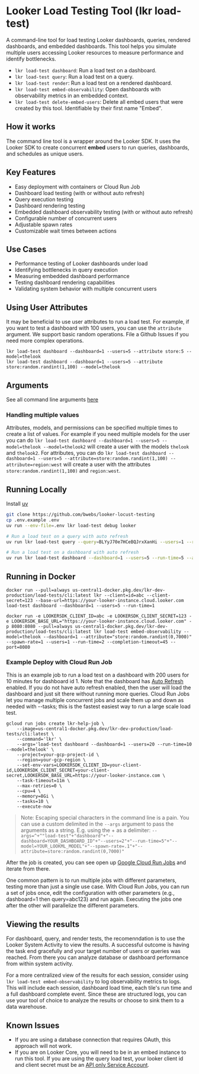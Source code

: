 # Looker Load Testing Tool (lkr load-test)

A command-line tool for load testing Looker dashboards, queries, rendered dashboards, and embedded dashboards. This tool helps you simulate multiple users accessing Looker resources to measure performance and identify bottlenecks.


- `lkr load-test dashboard`: Run a load test on a dashboard.
- `lkr load-test query`: Run a load test on a query.
- `lkr load-test render`: Run a load test on a rendered dashboard.
- `lkr load-test embed-observability`: Open dashboards with observability metrics in an embedded context.
- `lkr load-test delete-embed-users`: Delete all embed users that were created by this tool. Identifiable by their first name "Embed".

## How it works
The command line tool is a wrapper around the Looker SDK. It uses the Looker SDK to create concurrent **embed** users to run queries, dashboards, and schedules as unique users.

## Key Features

  - Easy deployment with containers or Cloud Run Job
  - Dashboard load testing (with or without auto refresh)
  - Query execution testing
  - Dashboard rendering testing
  - Embedded dashboard observability testing (with or without auto refresh)
  - Configurable number of concurrent users
  - Adjustable spawn rates
  - Customizable wait times between actions

## Use Cases

- Performance testing of Looker dashboards under load
- Identifying bottlenecks in query execution
- Measuring embedded dashboard performance
- Testing dashboard rendering capabilities
- Validating system behavior with multiple concurrent users

## Using User Attributes
It may be beneficial to use user attributes to run a load test.  For example, if you want to test a dashboard with 100 users, you can use the `attribute` argument. We support basic random operations. File a Github Issues if you need more complex operations.

```
lkr load-test dashboard --dashboard=1 --users=5 --attribute store:5 --model=thelook
lkr load-test dashboard --dashboard=1 --users=5 --attribute store:random.randint(1,100) --model=thelook
```


## Arguments

See all command line arguments [here](./lkr.md)

### Handling multiple values
Attributes, models, and permissions can be specified multiple times to create a list of values. For example if you need multiple models for the user you can do `lkr load-test dashboard --dashboard=1 --users=5 --model=thelook --model=thelook2` will create a user with the models `thelook` and `thelook2`. For attributes, you can do `lkr load-test dashboard --dashboard=1 --users=5 --attribute=store:random.randint(1,100) --attribute=region:west` will create a user with the attributes `store:random.randint(1,100)` and `region:west`.


## Running Locally

Install [uv](https://docs.astral.sh/uv/)

```sh
git clone https://github.com/bwebs/looker-locust-testing
cp .env.example .env
uv run --env-file=.env lkr load-test debug looker

# Run a load test on a query with auto refresh
uv run lkr load-test query --query=BLYyJ70e7HCeBQJrxXanHi --users=1 --run-time=5 --model=thelook --attribute "store:random.randint(1,7000)" --query-async

# Run a load test on a dashboard with auto refresh
uv run lkr load-test dashboard --dashboard=1 --users=5 --run-time=5 --attribute store:random.randint(1,7000) --model=thelook
```

## Running in Docker


```
docker run --pull=always us-central1-docker.pkg.dev/lkr-dev-production/load-tests/cli:latest lkr --client=id=abc --client-secret=123 --base-url=https://your-looker-instance.cloud.looker.com load-test dashboard --dashboard=1 --users=5 --run-time=1

docker run -e LOOKERSDK_CLIENT_ID=abc -e LOOKERSDK_CLIENT_SECRET=123 -e LOOKERSDK_BASE_URL="https://your-looker-instance.cloud.looker.com" -p 8080:8080 --pull=always us-central1-docker.pkg.dev/lkr-dev-production/load-tests/cli:latest lkr load-test embed-observability --model=thelook --dashboard=1 --attribute="store:random.randint(0,7000)" --spawn-rate=1 --users=1 --run-time=2 --completion-timeout=45 --port=8080
```

### Example Deploy with Cloud Run Job

This is an example job to run a load test on a dashboard with 200 users for 10 minutes for dashboard id 1.  Note that the dashboard has [Auto Refresh](https://cloud.google.com/looker/docs/editing-user-defined-dashboards#autorefresh) enabled. If you do not have auto refresh enabled, then the user will load the dashboard and just sit there without running more queries. Cloud Run Jobs let you manage multiple concurrent jobs and scale them up and down as needed with --tasks; this is the fastest easiest way to run a large scale load test.

```
gcloud run jobs create lkr-help-job \
    --image=us-central1-docker.pkg.dev/lkr-dev-production/load-tests/cli:latest \
    --command='lkr' \
    --args='load-test dashboard --dashboard=1 --users=20 --run-time=10 --model=thelook' \
    --project=your-gcp-project-id \
    --region=your-gcp-region \ 
    --set-env-vars=LOOKERSDK_CLIENT_ID=your-client-id,LOOKERSDK_CLIENT_SECRET=your-client-secret,LOOKERSDK_BASE_URL=https://your-looker-instance.com \
    --task-timeout=11m \
    --max-retries=0 \
    --cpu=4 \
    --memory=8Gi \
    --tasks=10 \
    --execute-now
```

> Note: Escaping special characters in the command line is a pain.  You can use a custom delimited in the `--args` argument to pass the arguments as a string. E.g. using the + as a delimiter: `--args=^+^"load-test"+"dashboard"+"--dashboard=YOUR_DASHBOARD_ID"+"--users=2"+"--run-time=5"+"--model=YOUR_LOOKML_MODEL"+"--spawn-rate=.1"+"--attribute=store:random.randint(0,7000)"`

After the job is created, you can see open up [Google Cloud Run Jobs](https://console.cloud.google.com/run/jobs) and iterate from there.

One common pattern is to run multiple jobs with different parameters, testing more than just a single use case. With Cloud Run Jobs, you can run a set of jobs once, edit the configuration with other parameters (e.g., dashboard=1 then query=abc123) and run again. Executing the jobs one after the other will parallelize the different parameters.

## Viewing the results

For dashboard, query, and render tests, the recomenndation is to use the Looker System Activity to view the results. A successful outcome is having the task end gracefully and your target number of users or queries was reached. From there you can analyze database or dashboard performance from within system activity. 

For a more centralized view of the results for each session, consider using `lkr load-test embed-observability` to log observability metrics to logs. This will include each session, dashboard load time, each tile's run time and a full dashboard complete event. Since these are structured logs, you can use your tool of choice to analyze the results or choose to sink them to a data warehouse.

## Known Issues
- If you are using a database connection that requires OAuth, this approach will not work.
- If you are on Looker Core, you will need to be in an embed instance to run this tool. If you are using the query load test, your looker client id and client secret must be an [API only Service Account](https://cloud.google.com/looker/docs/looker-core-user-management#creating_an_api-only_service_account).

